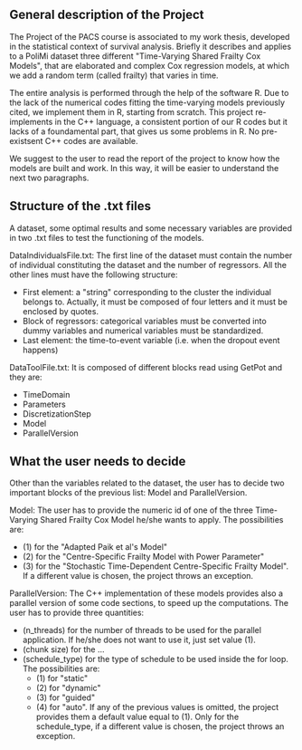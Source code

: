 ## General description of the Project
The Project of the PACS course is associated to my work thesis, developed in the statistical context of survival analysis. Briefly it describes and applies to a PoliMi dataset three different "Time-Varying Shared Frailty Cox Models", that are elaborated and complex Cox regression models, at which we add a random term (called frailty) that varies in time. 

The entire analysis is performed through the help of the software R. Due to the lack of the numerical codes fitting the time-varying models previously cited, we implement them in R, starting from scratch. This project re-implements in the C++ language, a consistent portion of our R codes but it lacks of a foundamental part, that gives us some problems in R. No pre-existsent C++ codes are available.

We suggest to the user to read the report of the project to know how the models are built and work. In this way, it will be easier to understand the next two paragraphs.

## Structure of the .txt files
A dataset, some optimal results and some necessary variables are provided in two .txt files to test the functioning of the models. 

DataIndividualsFile.txt: The first line of the dataset must contain the number of individual constituting the dataset and the number of regressors.
All the other lines must have the following structure:
- First element: a "string" corresponding to the cluster the individual belongs to. Actually, it must be composed of four letters and it must be enclosed by quotes.
- Block of regressors: categorical variables must be converted into dummy variables and numerical variables must be standardized.
- Last element: the time-to-event variable (i.e. when the dropout event happens)

DataToolFile.txt: It is composed of different blocks read using GetPot and they are:
- TimeDomain
- Parameters
- DiscretizationStep
- Model
- ParallelVersion

## What the user needs to decide
Other than the variables related to the dataset, the user has to decide two important blocks of the previous list: Model and ParallelVersion.

Model: The user has to provide the numeric id of one of the three Time-Varying Shared Frailty Cox Model he/she wants to apply.
The possibilities are: 
- (1) for the "Adapted Paik et al's Model"
- (2) for the "Centre-Specific Frailty Model with Power Parameter"
- (3) for the "Stochastic Time-Dependent Centre-Specific Frailty Model".
If a different value is chosen, the project throws an exception.

ParallelVersion: The C++ implementation of these models provides also a parallel version of some code sections, to speed up the computations.
The user has to provide three quantities:
- (n_threads) for the number of threads to be used for the parallel application. If he/she does not want to use it, just set value (1).
- (chunk size) for the ...
- (schedule_type) for the type of schedule to be used inside the for loop. The possibilities are:
    - (1) for "static"
    - (2) for "dynamic"
    - (3) for "guided"
    - (4) for "auto".
If any of the previous values is omitted, the project provides them a default value equal to (1). 
Only for the schedule_type, if a different value is chosen, the project throws an exception.





